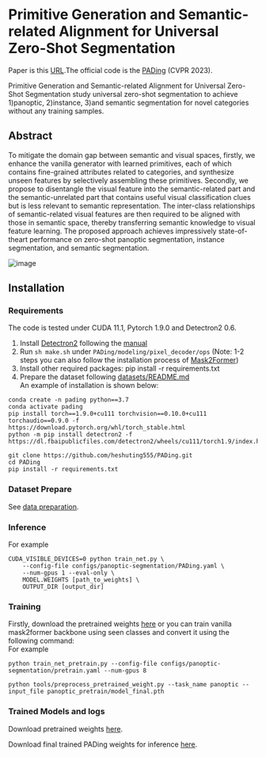 # Primitive Generation and Semantic-related Alignment for Universal Zero-Shot Segmentation
Paper is this [URL](https://openaccess.thecvf.com/content/CVPR2023/papers/He_Primitive_Generation_and_Semantic-Related_Alignment_for_Universal_Zero-Shot_Segmentation_CVPR_2023_paper.pdf).The official code is the [PADing](https://github.com/heshuting555/PADing) (CVPR 2023).  

Primitive Generation and Semantic-related Alignment for Universal Zero-Shot Segmentation study universal zero-shot segmentation to achieve 1)panoptic, 2)instance, 3)and semantic segmentation for novel categories without any training samples.  
## Abstract
To mitigate the domain gap between semantic and visual spaces, firstly, we enhance the vanilla generator with learned primitives, each of which contains fine-grained attributes related to categories, and synthesize unseen features by selectively assembling these primitives. Secondly, we propose to disentangle the visual feature into the semantic-related part and the semantic-unrelated part that contains useful visual classification clues but is less relevant to semantic representation. The inter-class relationships of semantic-related visual features are then required to be aligned with those in semantic space, thereby transferring semantic knowledge to visual feature learning. The proposed approach achieves impressively state-of-theart performance on zero-shot panoptic segmentation, instance segmentation, and semantic segmentation.

![image](https://github.com/heshuting555/PADing/blob/main/imgs/framework.png)
## Installation
### Requirements
The code is tested under CUDA 11.1, Pytorch 1.9.0 and Detectron2 0.6.   
1. Install [Detectron2](https://github.com/facebookresearch/detectron2) following the [manual](https://detectron2.readthedocs.io/en/latest/)  
2. Run `sh make.sh` under `PADing/modeling/pixel_decoder/ops` (Note: 1-2 steps you can also follow the installation process of [Mask2Former](https://github.com/facebookresearch/Mask2Former))  
3. Install other required packages: pip install -r requirements.txt  
4. Prepare the dataset following [datasets/README.md](https://github.com/heshuting555/PADing/blob/main/datasets/README.md)  
An example of installation is shown below:  
```
conda create -n pading python==3.7  
conda activate pading  
pip install torch==1.9.0+cu111 torchvision==0.10.0+cu111 torchaudio==0.9.0 -f https://download.pytorch.org/whl/torch_stable.html  
python -m pip install detectron2 -f https://dl.fbaipublicfiles.com/detectron2/wheels/cu111/torch1.9/index.html  

git clone https://github.com/heshuting555/PADing.git 
cd PADing  
pip install -r requirements.txt  
```   
### Dataset Prepare
See [data preparation](https://github.com/heshuting555/PADing/blob/main/datasets/README.md).  
### Inference
For example  
```  
CUDA_VISIBLE_DEVICES=0 python train_net.py \
    --config-file configs/panoptic-segmentation/PADing.yaml \
    --num-gpus 1 --eval-only \
    MODEL.WEIGHTS [path_to_weights] \
    OUTPUT_DIR [output_dir]  
```  
### Training  
Firstly, download the pretrained weights [here](https://drive.google.com/drive/folders/1ynhW1vc_KpLQC_O1MrSuRt4dn8ZYTwa4?usp=sharing) or you can train vanilla mask2former backbone using seen classes and convert it using the following command:   
For example  
```  
python train_net_pretrain.py --config-file configs/panoptic-segmentation/pretrain.yaml --num-gpus 8

python tools/preprocess_pretrained_weight.py --task_name panoptic --input_file panoptic_pretrain/model_final.pth  
```
### Trained Models and logs
Download pretrained weights [here](https://drive.google.com/drive/folders/1ynhW1vc_KpLQC_O1MrSuRt4dn8ZYTwa4?usp=sharing).

Download final trained PADing weights for inference [here](https://drive.google.com/drive/folders/1ynhW1vc_KpLQC_O1MrSuRt4dn8ZYTwa4?usp=sharing).
